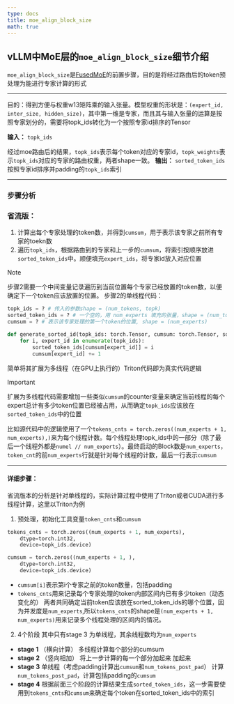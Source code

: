 ```yaml
---
type: docs
title: moe_align_block_size
math: true
---
```



## vLLM中MoE层的`moe_align_block_size`细节介绍

`moe_align_block_size`是[FusedMoE](../fusedmoe)的前置步骤，目的是将经过路由后的token预处理为能进行专家计算的形式

---


目的：得到方便与权重w13矩阵乘的输入张量。模型权重的形状是：`(expert_id, inter_size, hidden_size)`，其中第一维是专家，而且其与输入张量的运算是按照专家划分的，需要将topk_ids转化为一个按照专家id排序的Tensor

**输入：**
`topk_ids` 

经过moe路由后的结果，`topk_ids`表示每个token对应的专家id，`topk_weights`表示`topk_ids`对应的专家的路由权重，两者shape一致。
**输出：**
`sorted_token_ids`按照专家id排序并padding的`topk_ids`索引


---
### 步骤分析

### 省流版：

1. 计算出每个专家处理的token数，并得到`cumsum`，用于表示该专家之前所有专家的toekn数
2. 遍历`topk_ids`，根据路由到的专家和上一步的`cumsum`，将索引按顺序放进`sorted_token_ids`中。顺便填充`expert_ids`，将专家id放入对应位置
>[!Note]
>步骤2需要一个中间变量记录遍历到当前位置每个专家已经放置的token数，以便确定下一个token应该放置的位置。
步骤2的单线程代码：
```Python
topk_ids = ? # 传入的参数shape = (num_tokens, topk)
sorted_token_ids = ? # 一个空的，用 num_experts 填充的张量，shape = (num_tokens_post_padded)
cumsum = ? # 表示该专家处理的第一个token的位置, shape = (num_experts)

def generate_sorted_id(topk_ids: torch.Tensor, cumsum: torch.Tensor, sorted_token_ids: torch.Tensor)
	for i, expert_id in enumerate(topk_ids):
		sorted_token_ids[cumsum[expert_id]] = i
		cumsum[expert_id] += 1
```
简单将其扩展为多线程（在GPU上执行的）Triton代码即为真实代码逻辑
>[!important]
>扩展为多线程代码需要增加一些类似`cumsum`的counter变量来确定当前线程的每个expert总计有多少token位置已经被占用，从而确定`topk_ids`应该放在`sorted_token_ids`中的位置

比如源代码中的逻辑使用了一个`tokens_cnts = torch.zeros((num_experts + 1, num_experts),)`来为每个线程计数。每个线程处理topk_ids中的一部分（除了最后一个线程外都是`numel // num_experts`）。最终启动的Block数是`num_experts`，`token_cnt`的前`num_experts`行就是针对每个线程的计数，最后一行表示`cumsum`


---
#### 详细步骤：

省流版本的分析是针对单线程的，实际计算过程中使用了Triton或者CUDA进行多线程计算，这里以Triton为例

1.  预处理，初始化工具变量`token_cnts`和`cumsum`
```Python
tokens_cnts = torch.zeros((num_experts + 1, num_experts),
	dtype=torch.int32,
	device=topk_ids.device)

cumsum = torch.zeros((num_experts + 1, ),
	dtype=torch.int32,
	device=topk_ids.device)
```
- `cumsum[i]`表示第i个专家之前的token数量，包括padding
- `tokens_cnts`用来记录每个专家处理的token内部区间内已有多少token（动态变化的）
两者共同确定当前token应该放在sorted_token_ids的哪个位置，因为并发度是`num_experts`,所以`tokens_cnts`的shape是`(num_experts + 1, num_experts)`用来记录多个线程处理的区间内的情况。
2. 4个阶段
其中只有stage 3 为单线程，其余线程数均为`num_experts`
- **stage 1**  （横向计算）
	多线程计算每个部分的cumsum
- **stage 2**  （竖向相加）
	将上一步计算的每一个部分加起来
加起来
- **stage 3**  单线程（考虑padding计算出`cumsum`和`num_tokens_post_pad`）
	计算`num_tokens_post_pad`，计算包括padding的`cumsum`
- **stage 4**
	根据前面三个阶段的计算结果生成`sorted_token_ids`，这一步需要使用到`tokens_cnts`和`cumsum`来确定每个token在sorted_token_ids中的索引

